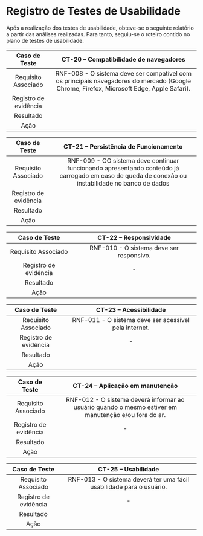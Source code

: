 # Registro de Testes de Usabilidade

Após a realização dos testes de usabilidade, obteve-se o seguinte relatório a partir das análises realizadas. Para tanto, seguiu-se o roteiro contido no plano de testes de usabilidade.


| **Caso de Teste** 	| **CT-20 – Compatibilidade de navegadores** 	|
|:---:	|:---:	|
|	Requisito Associado 	| RNF-008 - O sistema deve ser compatível com os principais navegadores do mercado (Google Chrome, Firefox, Microsoft Edge, Apple Safari). |
|Registro de evidência | |
|Resultado |  |
|Ação |  |

| **Caso de Teste** 	| **CT-21 – Persistência de Funcionamento** 	|
|:---:	|:---:	|
|	Requisito Associado 	| RNF-009 - OO sistema deve continuar funcionando apresentando conteúdo já carregado em caso de queda de conexão ou instabilidade no banco de dados |
|Registro de evidência | |
|Resultado |  |
|Ação | |

| **Caso de Teste** 	| **CT-22 – Responsividade** 	|
|:---:	|:---:	|
|	Requisito Associado 	|  RNF-010 - O sistema deve ser responsivo. |
|Registro de evidência | - |
|Resultado |  |
|Ação |  |

| **Caso de Teste** 	| **CT-23 – Acessibilidade** 	|
|:---:	|:---:	|
|	Requisito Associado 	| RNF-011 - O sistema deve ser acessível pela internet. |
|Registro de evidência | - |
|Resultado |   |
|Ação |  |

| **Caso de Teste** 	| **CT-24 – Aplicação em manutenção** 	|
|:---:	|:---:	|
|	Requisito Associado 	| RNF-012 - O sistema deverá informar ao usuário quando o mesmo estiver em manutenção e/ou fora do ar. |
|Registro de evidência | - |
|Resultado |  |
|Ação |  |

| **Caso de Teste** 	| **CT-25 – Usabilidade** 	|
|:---:	|:---:	|
|	Requisito Associado 	| RNF-013 - O sistema deverá ter uma fácil usabilidade para o usuário. |
|Registro de evidência | - |
|Resultado |   |
|Ação |  |

